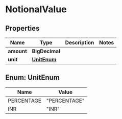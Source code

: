 

# NotionalValue


## Properties

| Name | Type | Description | Notes |
|------------ | ------------- | ------------- | -------------|
|**amount** | **BigDecimal** |  |  |
|**unit** | [**UnitEnum**](#UnitEnum) |  |  |



## Enum: UnitEnum

| Name | Value |
|---- | -----|
| PERCENTAGE | &quot;PERCENTAGE&quot; |
| INR | &quot;INR&quot; |



